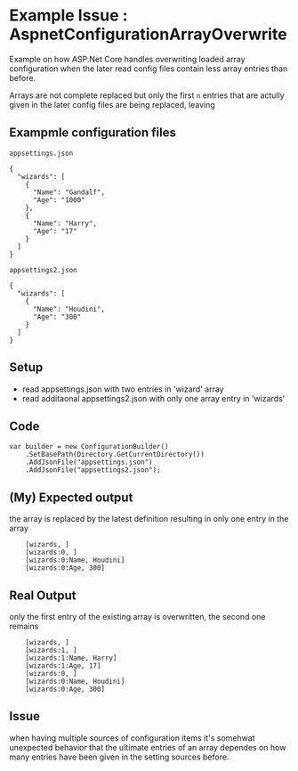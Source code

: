 # Example Issue : AspnetConfigurationArrayOverwrite

Example on how ASP.Net Core handles overwriting loaded array configuration
when the later read config files contain less array entries than before.

Arrays are not complete replaced but only the first `n` entries that are
actully given in the later config files are being replaced, leaving


## Exampmle configuration files 

`appsettings.json`

```
{
  "wizards": [
    {
      "Name": "Gandalf",
      "Age": "1000"
    },
    {
      "Name": "Harry",
      "Age": "17"
    }
  ]
}
```

`appsettings2.json`

```
{
  "wizards": [
    {
      "Name": "Houdini",
      "Age": "300"
    }
  ]
}
```

## Setup

 * read appsettings.json with two entries in 'wizard'  array
 * read additaonal appsettings2.json with only one array entry in 'wizards'

## Code

```
var builder = new ConfigurationBuilder()
    .SetBasePath(Directory.GetCurrentDirectory())
    .AddJsonFile("appsettings.json")
    .AddJsonFile("appsettings2.json");
```

## (My) Expected output

the array is replaced by the latest definition resulting in only one entry in the array
```
    [wizards, ]
    [wizards:0, ]
    [wizards:0:Name, Houdini]
    [wizards:0:Age, 300]
```
## Real Output
only the first entry of the existing array is overwritten, the second one remains
```
    [wizards, ]
    [wizards:1, ]
    [wizards:1:Name, Harry]
    [wizards:1:Age, 17]
    [wizards:0, ]
    [wizards:0:Name, Houdini]
    [wizards:0:Age, 300]
```

## Issue

when having multiple sources of configuration items it's somehwat
unexpected behavior that the ultimate entries of an array dependes
on how many entries have been given in the setting sources before.
